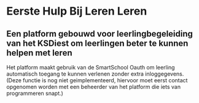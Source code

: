 # Eerste Hulp Bij Leren Leren

## Een platform gebouwd voor leerlingbegeleiding van het KSDiest om leerlingen beter te kunnen helpen met leren

Het platform maakt gebruik van de SmartSchool Oauth om leerling automatisch toegang te kunnen verlenen zonder extra inloggegevens. (Deze functie is nog niet geimplementeerd, hiervoor moet eerst contact opgenomen worden met een beheerder van het platform die iets van programmeren snapt.)
